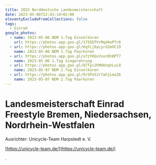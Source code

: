 ```yaml
---
title: 2023 Norddeutsche Landesmeisterschaft
date: 2023-05-06T22:43:14+02:00
eleventyExcludeFromCollections: false
tags:
  - Einrad
google_photos:
  - name: 2023-05-06 NDM 1.Tag Einzelküren
    url: https://photos.app.goo.gl/1755DTVrMqd4eP7r8
  - url: https://photos.app.goo.gl/6qYLj6yLyrd2mXC19
    name: 2023-05-06 NDM 1.Tag Paarküren
  - url: https://photos.app.goo.gl/ufzYHGvVsorDh8PT7
    name: 2023-05-06 1.Tag Siegerehrung
  - url: https://photos.app.goo.gl/Q7Tyc2hMUUnqhLuL8
    name: 2023-05-07 NDM 2.Tag Einzelküren
  - url: https://photos.app.goo.gl/9rSPoSJrYahjLmaZ6
    name: 2023-05-07 NDM 2.Tag Paarküren
---
```

# Landesmeisterschaft Einrad Freestyle Bremen, Niedersachsen, Nordrhein-Westfalen

Ausrichter: Unicycle-Team Harpstedt e. V.

[https://unicycle-team.de/](https://unicycle-team.de/)

.




